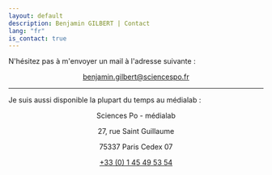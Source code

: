 ```yaml
---
layout: default
description: Benjamin GILBERT | Contact
lang: "fr"
is_contact: true
---
```


<div style="text-align: justify">

<p> N'hésitez pas à m'envoyer un mail à l'adresse suivante : </p>

<p style="text-align:center"><a href = "mailto:benjamin.gilbert@sciencespo.fr">benjamin.gilbert@sciencespo.fr</a></p>

</div>

---

<div style="text-align: justify">

<p> Je suis aussi disponible la plupart du temps au médialab :</p>

<p style="text-align:center">Sciences Po - médialab</p>

<p style="text-align:center">27, rue Saint Guillaume</p>

<p style="text-align:center">75337 Paris Cedex 07</p>

<p style="text-align:center"><a href = "tel:+330145495354">+33 (0) 1 45 49 53 54</a></p>

</div>